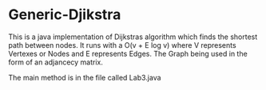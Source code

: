 # Generic-Djikstra

This is a java implementation of Dijkstras algorithm which finds the shortest path between nodes. It runs with a O(v + E log v) where V represents Vertexes or Nodes and E represents Edges. The Graph being used in the form of an adjancecy matrix.


The main method is in the file called Lab3.java

